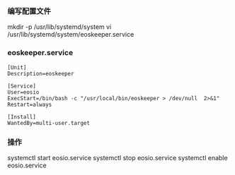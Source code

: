 


### 编写配置文件
mkdir -p /usr/lib/systemd/system 
vi /usr/lib/systemd/system/eoskeeper.service

### eoskeeper.service
``` 
[Unit]
Description=eoskeeper

[Service]
User=eosio
ExecStart=/bin/bash -c "/usr/local/bin/eoskeeper > /dev/null  2>&1"
Restart=always

[Install]
WantedBy=multi-user.target
```

### 操作
systemctl start eosio.service
systemctl stop eosio.service
systemctl enable eosio.service
